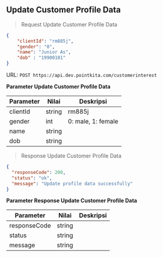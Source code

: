 ## Update Customer Profile Data

> Request Update Customer Profile Data

```json 
{
    "clientId": "rm885j",
    "gender": "0",
    "name": "Junior As",
    "dob" : "19900101"    
}
```

URL: `POST https://api.dev.pointkita.com/customerinterest`

**Parameter Update Customer Profile Data**

Parameter | Nilai | Deskripsi
----------|-------|-----------
clientId | string | rm885j
gender | int | 0: male, 1: female
name | string | 
dob | string | 

> Response Update Customer Profile Data

```json
{
  "responseCode": 200,
  "status": "ok",
  "message": "Update profile data successfully"
}
```

**Parameter Response Update Customer Profile Data**

Parameter | Nilai | Deskripsi
----------|-------|-----------
responseCode| string |
status| string |
message| string | 